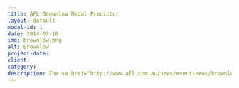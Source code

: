 ```yaml
---
title: AFL Brownlow Medal Predictor
layout: default
modal-id: 1
date: 2014-07-18
img: brownlow.png
alt: Brownlow
project-date:
client:
category:
description: The <a href="http://www.afl.com.au/news/event-news/brownlow/about-the-brownlow"><b>Brownlow Medal</b></a> is the AFL's highest individual honour and has been awarded since 1924 to the Fairest and Best player of each season. Voting is conducted by the field umpires immediately after each home-and-away match, with 3-votes awarded to the player believed to have been the best-on-ground, 2-votes for the second-best player and 1-vote for the third-best player on the day, in their opinion. Using data from 2500+ past matches with 50+ inputs, I trained a deep neural classifier to determine the probability that each player polls 3-, 2-, 1-, or 0-votes in each home-and-away match. The model's Top 5 ranked players account for 91% of all 3-votes, 80% of all 2-votes, and 66% of all 1-vote, whilst successfully predicting the player's receiving - 3-votes 57%, 2-votes 28%, 1-vote 20% of the time.
---
```

